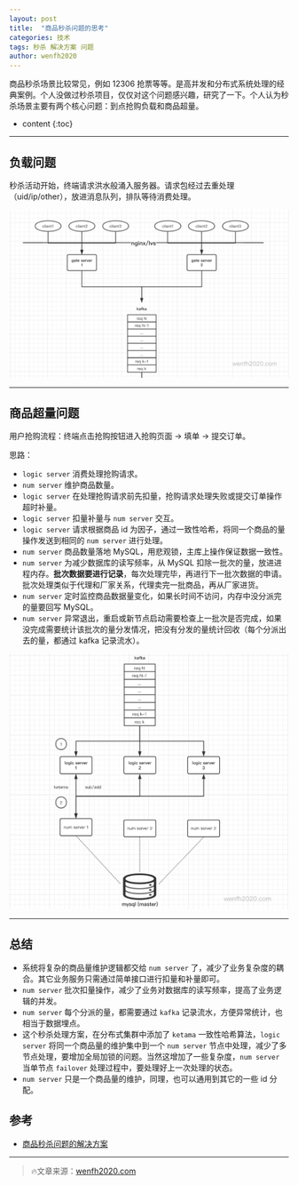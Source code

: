 ```yaml
---
layout: post
title:  "商品秒杀问题的思考"
categories: 技术
tags: 秒杀 解决方案 问题
author: wenfh2020
---
```


商品秒杀场景比较常见，例如 12306 抢票等等。是高并发和分布式系统处理的经典案例。个人没做过秒杀项目，仅仅对这个问题感兴趣，研究了一下。个人认为秒杀场景主要有两个核心问题：到点抢购负载和商品超量。



* content
{:toc}

---

## 负载问题

秒杀活动开始，终端请求洪水般涌入服务器。请求包经过去重处理（uid/ip/other），放进消息队列，排队等待消费处理。

![消息队列处理负载](/images/2020-03-23-02-49-14.png)

---

## 商品超量问题

用户抢购流程：终端点击抢购按钮进入抢购页面 -> 填单 -> 提交订单。

思路：

* `logic server` 消费处理抢购请求。
* `num server` 维护商品数量。
* `logic server` 在处理抢购请求前先扣量，抢购请求处理失败或提交订单操作超时补量。
* `logic server` 扣量补量与 `num server` 交互。
* `logic server` 请求根据商品 id 为因子，通过一致性哈希，将同一个商品的量操作发送到相同的 `num server` 进行处理。
* `num server` 商品数量落地 MySQL，用悲观锁，主库上操作保证数据一致性。
* `num server` 为减少数据库的读写频率，从 MySQL 扣除一批次的量，放进进程内存。**批次数据要进行记录**，每次处理完毕，再进行下一批次数据的申请。批次处理类似于代理和厂家关系，代理卖完一批商品，再从厂家进货。
* `num server` 定时监控商品数据量变化，如果长时间不访问，内存中没分派完的量要回写 MySQL。
* `num server` 异常退出，重启或新节点启动需要检查上一批次是否完成，如果没完成需要统计该批次的量分发情况，把没有分发的量统计回收（每个分派出去的量，都通过 kafka 记录流水）。

![商品超量处理](/images/2020-03-23-15-37-46.png)

---

## 总结

* 系统将复杂的商品量维护逻辑都交给 `num server` 了，减少了业务复杂度的耦合。其它业务服务只需通过简单接口进行扣量和补量即可。
* `num server` 批次扣量操作，减少了业务对数据库的读写频率，提高了业务逻辑的并发。
* `num server` 每个分派的量，都需要通过 `kafka` 记录流水，方便异常统计，也相当于数据埋点。
* 这个秒杀处理方案，在分布式集群中添加了 `ketama` 一致性哈希算法，`logic server` 将同一个商品量的维护集中到一个 `num server` 节点中处理，减少了多节点处理，要增加全局加锁的问题。当然这增加了一些复杂度，`num server` 当单节点 `failover` 处理过程中，要处理好上一次处理的状态。
* `num server` 只是一个商品量的维护，同理，也可以通用到其它的一些 id 分配。

## 参考

* [商品秒杀问题的解决方案](https://blog.csdn.net/koastal/article/details/78995885)

---

> 🔥文章来源：[wenfh2020.com](https://wenfh2020.com/)

